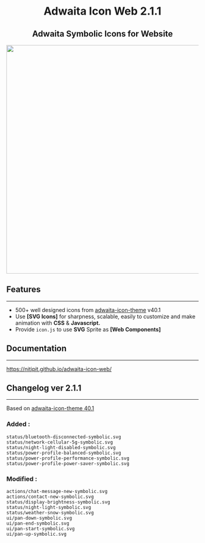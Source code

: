 <h1 style="text-align: center;">Adwaita Icon Web 2.1.1</h1>
<h2 style="text-align: center;">Adwaita Symbolic Icons for Website</h2>

<p style="text-align: center;">
    <img src="https://nitipit.github.io/adwaita-icon-web/adwaita-screenshot.png"
        style="width: 600px;">
</p>

## Features <el-icon theme="adwaita" name="starred"></el-icon>
---

- 500+ well designed icons from
  [adwaita-icon-theme](https://gitlab.gnome.org/GNOME/adwaita-icon-theme) v40.1
- Use <strong>[SVG Icons]</strong> for sharpness, scalable, easily to customize
  and make animation with **CSS** & **Javascript.**
- Provide `icon.js` to use **SVG** Sprite as <strong>[Web Components]</strong>

## Documentation
---
https://nitipit.github.io/adwaita-icon-web/

## Changelog ver 2.1.1
---
Based on [adwaita-icon-theme 40.1](https://gitlab.gnome.org/GNOME/adwaita-icon-theme)

### Added :
```
status/bluetooth-disconnected-symbolic.svg  
status/network-cellular-5g-symbolic.svg  
status/night-light-disabled-symbolic.svg  
status/power-profile-balanced-symbolic.svg  
status/power-profile-performance-symbolic.svg  
status/power-profile-power-saver-symbolic.svg  
```

### Modified :
```
actions/chat-message-new-symbolic.svg  
actions/contact-new-symbolic.svg  
status/display-brightness-symbolic.svg  
status/night-light-symbolic.svg  
status/weather-snow-symbolic.svg  
ui/pan-down-symbolic.svg  
ui/pan-end-symbolic.svg  
ui/pan-start-symbolic.svg  
ui/pan-up-symbolic.svg
```